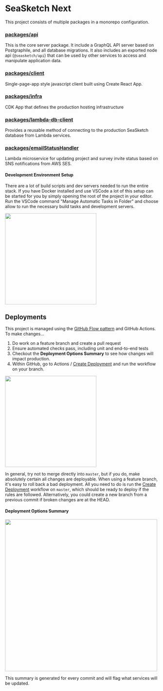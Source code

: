 # SeaSketch Next

This project consists of multiple packages in a monorepo configuration.

### [packages/api](./packages/api)

This is the core server package. It include a GraphQL API server based on Postgraphile, and all database migrations. It also includes an exported node api (`@seasketch/api`) that can be used by other services to access and manipulate application data.

### [packages/client](./packages/client)

Single-page-app style javascript client built using Create React App.

### [packages/infra](./packages/infra)

CDK App that defines the production hosting infrastructure

### [packages/lambda-db-client](./packages/lambda-db-client)

Provides a reusable method of connecting to the production SeaSketch database from Lambda services.

### [packages/emailStatusHandler](./packages/emailStatusHandler)

Lambda microservice for updating project and survey invite status based on SNS notifications from AWS SES.

#### Development Environment Setup

There are a lot of build scripts and dev servers needed to run the entire stack. If you have Docker installed and use VSCode a lot of this setup can be started for you by simply opening the root of the project in your editor. Run the VSCode command "Manage Automatic Tasks in Folder" and choose allow to run the necessary build tasks and development servers.

<img src="https://user-images.githubusercontent.com/511063/93515779-ff207700-f8dd-11ea-8ceb-e9e663161e4f.png" width="300">

## Deployments

This project is managed using the [GitHub Flow pattern](https://guides.github.com/introduction/flow/) and GitHub Actions. To make changes...

1. Do work on a feature branch and create a pull request
2. Ensure automated checks pass, including unit and end-to-end tests
3. Checkout the **Deployment Options Summary** to see how changes will impact production.
4. Within GitHub, go to Actions / [Create Deployment](https://github.com/seasketch/next/actions/workflows/deploy.yml) and run the workflow on your branch.

<img width="300" src="https://user-images.githubusercontent.com/511063/133169236-e47c1f1f-07ca-4cde-ba21-6066e7307733.png">

In general, try not to merge directly into `master`, but if you do, make absolutely certain all changes are deployable. When using a feature branch, it's easy to roll back a bad deployment. All you need to do is run the [Create Deployment](https://github.com/seasketch/next/actions/workflows/deploy.yml) workflow on `master`, which should be ready to deploy if the rules are followed. Alternatively, you could create a new branch from a previous commit if broken changes are at the HEAD.

#### Deployment Options Summary

<img width="500" src="https://user-images.githubusercontent.com/511063/132918530-4e0350f0-19bd-4186-89fb-c8aaf3cbf5b9.png">

This summary is generated for every commit and will flag what services will be updated.
